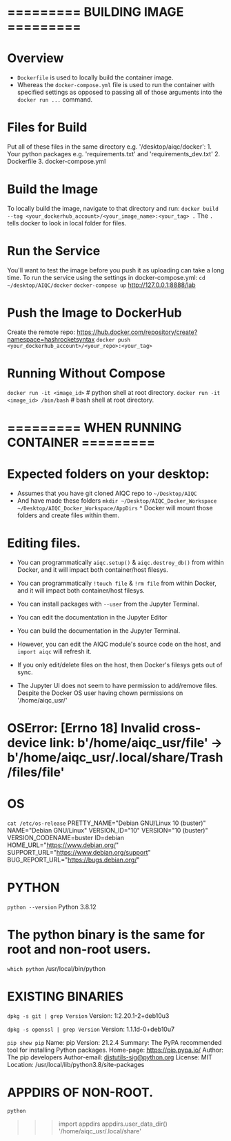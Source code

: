 # ========= BUILDING IMAGE =========

# Overview
- `Dockerfile` is used to locally build the container image.
- Whereas the `docker-compose.yml` file is used to run the container with specified settings
  as opposed to passing all of those arguments into the `docker run ...` command.


# Files for Build
Put all of these files in the same directory e.g. '/desktop/aiqc/docker':
    1. Your python packages e.g. 'requirements.txt' and 'requirements_dev.txt'
    2. Dockerfile
    3. docker-compose.yml


# Build the Image
To locally build the image, navigate to that directory and run:
`docker build --tag <your_dockerhub_account>/<your_image_name>:<your_tag> .` 
The `.` tells docker to look in local folder for files.


# Run the Service
You'll want to test the image before you push it as uploading can take a long time.
To run the service using the settings in docker-compose.yml:
`cd ~/desktop/AIQC/docker`
`docker-compose up`
http://127.0.0.1:8888/lab


# Push the Image to DockerHub
Create the remote repo: https://hub.docker.com/repository/create?namespace=hashrocketsyntax
`docker push <your_dockerhub_account>/<your_repo>:<your_tag>`


# Running Without Compose
`docker run -it <image_id>` # python shell at root directory.
`docker run -it <image_id> /bin/bash` # bash shell at root directory.


# ========= WHEN RUNNING CONTAINER =========

# Expected folders on your desktop:
- Assumes that you have git cloned AIQC repo to `~/Desktop/AIQC`
- And have made these folders `mkdir ~/Desktop/AIQC_Docker_Workspace ~/Desktop/AIQC_Docker_Workspace/AppDirs`
^ Docker will mount those folders and create files within them.


# Editing files.
- You can programmatically `aiqc.setup()` & `aiqc.destroy_db()` from within Docker, and it will impact both container/host filesys.
- You can programmatically `!touch file` & `!rm file` from within Docker, and it will impact both container/host filesys.
- You can install packages with `--user` from the Jupyter Terminal.
- You can edit the documentation in the Jupyter Editor 
- You can build the documentation in the Jupyter Terminal.
- However, you can edit the AIQC module's source code on the host, and `import aiqc` will refresh it.

- If you only edit/delete files on the host, then Docker's filesys gets out of sync.
- The Jupyter UI does not seem to have permission to add/remove files. Despite the Docker OS user having chown permissions on '/home/aiqc_usr/'
# OSError: [Errno 18] Invalid cross-device link: b'/home/aiqc_usr/file' -> b'/home/aiqc_usr/.local/share/Trash/files/file'


# OS
`cat /etc/os-release`
PRETTY_NAME="Debian GNU/Linux 10 (buster)"
NAME="Debian GNU/Linux"
VERSION_ID="10"
VERSION="10 (buster)"
VERSION_CODENAME=buster
ID=debian
HOME_URL="https://www.debian.org/"
SUPPORT_URL="https://www.debian.org/support"
BUG_REPORT_URL="https://bugs.debian.org/"


# PYTHON
`python --version`
Python 3.8.12
# The python binary is the same for root and non-root users.
`which python`
/usr/local/bin/python


# EXISTING BINARIES
`dpkg -s git | grep Version`
Version: 1:2.20.1-2+deb10u3

`dpkg -s openssl | grep Version`
Version: 1.1.1d-0+deb10u7

`pip show pip`
Name: pip
Version: 21.2.4
Summary: The PyPA recommended tool for installing Python packages.
Home-page: https://pip.pypa.io/
Author: The pip developers
Author-email: distutils-sig@python.org
License: MIT
Location: /usr/local/lib/python3.8/site-packages


# APPDIRS OF NON-ROOT.
`python`
>>> import appdirs
>>> appdirs.user_data_dir()
'/home/aiqc_usr/.local/share'
